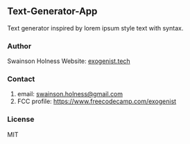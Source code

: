 ## Text-Generator-App
Text generator inspired by lorem ipsum style text with syntax.

### Author
Swainson Holness
Website: [exogenist.tech](https://exogenist.tech/)

### Contact
1. email: swainson.holness@gmail.com 
2. FCC profile: https://www.freecodecamp.com/exogenist

### License
MIT

